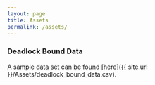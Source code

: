 ```yaml
---
layout: page
title: Assets
permalink: /assets/
---
```


### Deadlock Bound Data

A sample data set can be found [here]({{ site.url }}/Assets/deadlock_bound_data.csv).
